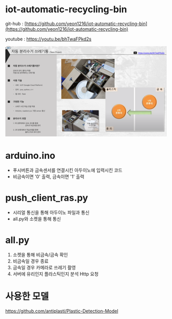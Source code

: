 # iot-automatic-recycling-bin

git-hub : [https://github.com/yeon1216/iot-automatic-recycling-bin](https://github.com/yeon1216/iot-automatic-recycling-bin)

youtube : https://youtu.be/bhTwaFPkd2s

![iot-automatic-recycling-bin](https://github.com/yeon1216/iot-automatic-recycling-bin/blob/master/iot-automatic-recycling-bin.png?raw=true)

# arduino.ino

- 푸시버튼과 금속센서를 연결시킨 아두이노에 입력시킨 코드
- 비금속이면 '0' 출력, 금속이면 '1' 출력

# push_client_ras.py

- 시리얼 통신을 통해 아두이노 파일과 통신
- all.py와 소켓을 통해 통신

# all.py

1. 소켓을 통해 비금속/금속 확인
2. 비금속일 경우 종료
3. 금속일 경우 카메라로 쓰레기 촬영
4. 서버에 유리인지 플라스틱인지 분석 Http 요청

# 사용한 모델

https://github.com/antiplasti/Plastic-Detection-Model

